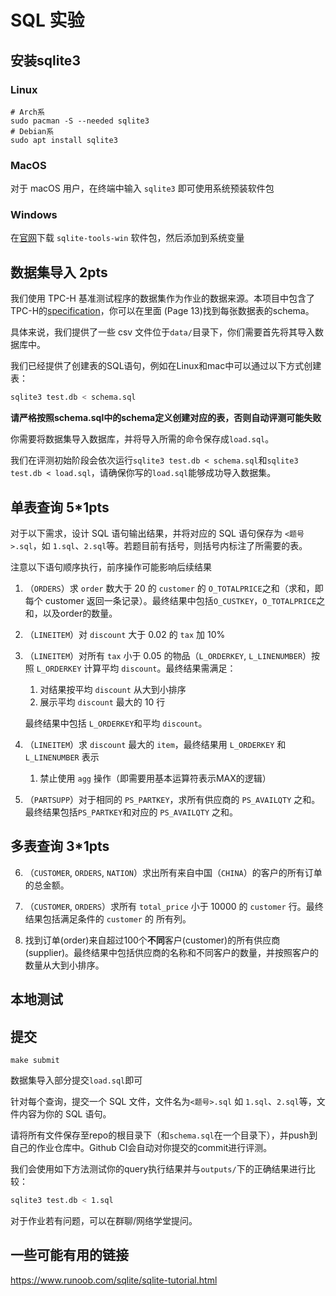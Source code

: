 # SQL 实验

## 安装sqlite3

### Linux

```shell
# Arch系
sudo pacman -S --needed sqlite3
# Debian系
sudo apt install sqlite3
```

### MacOS

对于 macOS 用户，在终端中输入 `sqlite3` 即可使用系统预装软件包

### Windows

在[官网](https://www.sqlite.org/download.html)下载 `sqlite-tools-win` 软件包，然后添加到系统变量

## 数据集导入 2pts

我们使用 TPC-H 基准测试程序的数据集作为作业的数据来源。本项目中包含了TPC-H的[specification](tpc-h_v3.0.0.pdf)，你可以在里面 (Page 13)找到每张数据表的schema。

具体来说，我们提供了一些 csv 文件位于```data/```目录下，你们需要首先将其导入数据库中。

我们已经提供了创建表的SQL语句，例如在Linux和mac中可以通过以下方式创建表：

```bash
sqlite3 test.db < schema.sql
```

**请严格按照schema.sql中的schema定义创建对应的表，否则自动评测可能失败**

你需要将数据集导入数据库，并将导入所需的命令保存成`load.sql`。

我们在评测初始阶段会依次运行`sqlite3 test.db < schema.sql`和`sqlite3 test.db < load.sql`，请确保你写的`load.sql`能够成功导入数据集。

## 单表查询 5*1pts

对于以下需求，设计 SQL 语句输出结果，并将对应的 SQL 语句保存为 `<题号>.sql`，如 `1.sql`、`2.sql`等。若题目前有括号，则括号内标注了所需要的表。

注意以下语句顺序执行，前序操作可能影响后续结果

1. （`ORDERS`）求 `order` 数大于 20 的 `customer` 的 `O_TOTALPRICE`之和（求和，即每个 customer 返回一条记录）。最终结果中包括`O_CUSTKEY`，`O_TOTALPRICE`之和，以及order的数量。
2. （`LINEITEM`）对 `discount` 大于 0.02 的 `tax` 加 10%
3. （`LINEITEM`）对所有 `tax` 小于 0.05 的物品（`L_ORDERKEY`, `L_LINENUMBER`）按照 `L_ORDERKEY` 计算平均 `discount`。最终结果需满足：
   1. 对结果按平均 `discount` 从大到小排序
   2. 展示平均 `discount` 最大的 10 行

   最终结果中包括 `L_ORDERKEY`和平均 `discount`。
4. （`LINEITEM`）求 `discount` 最大的 `item`，最终结果用 `L_ORDERKEY` 和 `L_LINENUMBER` 表示
   1. 禁止使用 `agg` 操作（即需要用基本运算符表示MAX的逻辑）
5. （`PARTSUPP`）对于相同的 `PS_PARTKEY`，求所有供应商的 `PS_AVAILQTY` 之和。最终结果包括`PS_PARTKEY`和对应的 `PS_AVAILQTY` 之和。

## 多表查询 3*1pts

6. （`CUSTOMER`, `ORDERS`, `NATION`）求出所有来自中国（`CHINA`）的客户的所有订单的总金额。

7. （`CUSTOMER`, `ORDERS`）求所有 `total_price` 小于 10000 的 `customer` 行。最终结果包括满足条件的 `customer` 的 所有列。

8. 找到订单(order)来自超过100个**不同**客户(customer)的所有供应商(supplier)。最终结果中包括供应商的名称和不同客户的数量，并按照客户的数量从大到小排序。

## 本地测试

## 提交

```shell
make submit
```

数据集导入部分提交`load.sql`即可

针对每个查询，提交一个 SQL 文件，文件名为`<题号>.sql` 如 `1.sql`、`2.sql`等，文件内容为你的 SQL 语句。

请将所有文件保存至repo的根目录下（和`schema.sql`在一个目录下），并push到自己的作业仓库中。Github CI会自动对你提交的commit进行评测。

我们会使用如下方法测试你的query执行结果并与`outputs/`下的正确结果进行比较：

```bash
sqlite3 test.db < 1.sql
```

对于作业若有问题，可以在群聊/网络学堂提问。

## 一些可能有用的链接

<https://www.runoob.com/sqlite/sqlite-tutorial.html>
